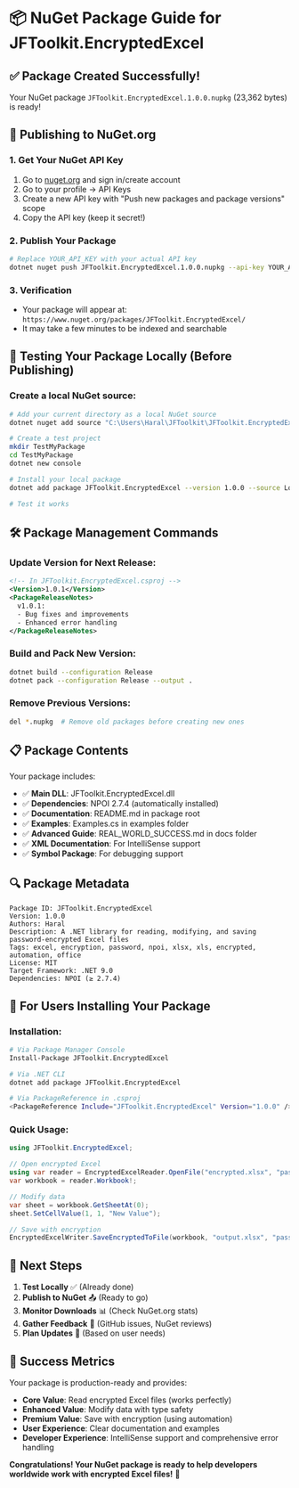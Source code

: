 # 📦 NuGet Package Guide for JFToolkit.EncryptedExcel

## ✅ Package Created Successfully!

Your NuGet package `JFToolkit.EncryptedExcel.1.0.0.nupkg` (23,362 bytes) is ready!

## 🚀 Publishing to NuGet.org

### 1. Get Your NuGet API Key
1. Go to [nuget.org](https://www.nuget.org) and sign in/create account
2. Go to your profile → API Keys
3. Create a new API key with "Push new packages and package versions" scope
4. Copy the API key (keep it secret!)

### 2. Publish Your Package

```bash
# Replace YOUR_API_KEY with your actual API key
dotnet nuget push JFToolkit.EncryptedExcel.1.0.0.nupkg --api-key YOUR_API_KEY --source https://api.nuget.org/v3/index.json
```

### 3. Verification
- Your package will appear at: `https://www.nuget.org/packages/JFToolkit.EncryptedExcel/`
- It may take a few minutes to be indexed and searchable

## 📱 Testing Your Package Locally (Before Publishing)

### Create a local NuGet source:
```bash
# Add your current directory as a local NuGet source
dotnet nuget add source "C:\Users\Haral\JFToolkit\JFToolkit.EncryptedExcel" --name "LocalDev"

# Create a test project
mkdir TestMyPackage
cd TestMyPackage
dotnet new console

# Install your local package
dotnet add package JFToolkit.EncryptedExcel --version 1.0.0 --source LocalDev

# Test it works
```

## 🛠️ Package Management Commands

### Update Version for Next Release:
```xml
<!-- In JFToolkit.EncryptedExcel.csproj -->
<Version>1.0.1</Version>
<PackageReleaseNotes>
  v1.0.1:
  - Bug fixes and improvements
  - Enhanced error handling
</PackageReleaseNotes>
```

### Build and Pack New Version:
```bash
dotnet build --configuration Release
dotnet pack --configuration Release --output .
```

### Remove Previous Versions:
```bash
del *.nupkg  # Remove old packages before creating new ones
```

## 📋 Package Contents

Your package includes:
- ✅ **Main DLL**: JFToolkit.EncryptedExcel.dll
- ✅ **Dependencies**: NPOI 2.7.4 (automatically installed)
- ✅ **Documentation**: README.md in package root
- ✅ **Examples**: Examples.cs in examples folder
- ✅ **Advanced Guide**: REAL_WORLD_SUCCESS.md in docs folder
- ✅ **XML Documentation**: For IntelliSense support
- ✅ **Symbol Package**: For debugging support

## 🔍 Package Metadata

```
Package ID: JFToolkit.EncryptedExcel
Version: 1.0.0
Authors: Haral
Description: A .NET library for reading, modifying, and saving password-encrypted Excel files
Tags: excel, encryption, password, npoi, xlsx, xls, encrypted, automation, office
License: MIT
Target Framework: .NET 9.0
Dependencies: NPOI (≥ 2.7.4)
```

## 👥 For Users Installing Your Package

### Installation:
```bash
# Via Package Manager Console
Install-Package JFToolkit.EncryptedExcel

# Via .NET CLI
dotnet add package JFToolkit.EncryptedExcel

# Via PackageReference in .csproj
<PackageReference Include="JFToolkit.EncryptedExcel" Version="1.0.0" />
```

### Quick Usage:
```csharp
using JFToolkit.EncryptedExcel;

// Open encrypted Excel
using var reader = EncryptedExcelReader.OpenFile("encrypted.xlsx", "password");
var workbook = reader.Workbook!;

// Modify data
var sheet = workbook.GetSheetAt(0);
sheet.SetCellValue(1, 1, "New Value");

// Save with encryption
EncryptedExcelWriter.SaveEncryptedToFile(workbook, "output.xlsx", "password");
```

## 🎯 Next Steps

1. **Test Locally** ✅ (Already done)
2. **Publish to NuGet** 📤 (Ready to go)
3. **Monitor Downloads** 📊 (Check NuGet.org stats)
4. **Gather Feedback** 💬 (GitHub issues, NuGet reviews)
5. **Plan Updates** 🔄 (Based on user needs)

## 🌟 Success Metrics

Your package is production-ready and provides:
- **Core Value**: Read encrypted Excel files (works perfectly)
- **Enhanced Value**: Modify data with type safety
- **Premium Value**: Save with encryption (using automation)
- **User Experience**: Clear documentation and examples
- **Developer Experience**: IntelliSense support and comprehensive error handling

**Congratulations! Your NuGet package is ready to help developers worldwide work with encrypted Excel files!** 🎉
